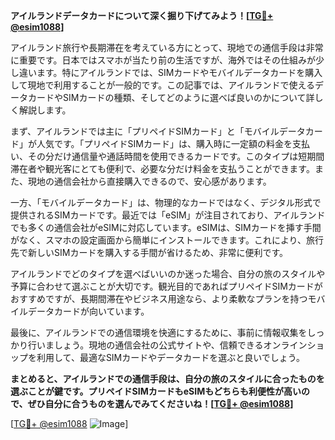 **アイルランドデータカードについて深く掘り下げてみよう！[[TG💪+ @esim1088](https://t.me/s/esim1088)]**

アイルランド旅行や長期滞在を考えている方にとって、現地での通信手段は非常に重要です。日本ではスマホが当たり前の生活ですが、海外ではその仕組みが少し違います。特にアイルランドでは、SIMカードやモバイルデータカードを購入して現地で利用することが一般的です。この記事では、アイルランドで使えるデータカードやSIMカードの種類、そしてどのように選べば良いのかについて詳しく解説します。

まず、アイルランドでは主に「プリペイドSIMカード」と「モバイルデータカード」が人気です。「プリペイドSIMカード」は、購入時に一定額の料金を支払い、その分だけ通信量や通話時間を使用できるカードです。このタイプは短期間滞在者や観光客にとても便利で、必要な分だけ料金を支払うことができます。また、現地の通信会社から直接購入できるので、安心感があります。

一方、「モバイルデータカード」は、物理的なカードではなく、デジタル形式で提供されるSIMカードです。最近では「eSIM」が注目されており、アイルランドでも多くの通信会社がeSIMに対応しています。eSIMは、SIMカードを挿す手間がなく、スマホの設定画面から簡単にインストールできます。これにより、旅行先で新しいSIMカードを購入する手間が省けるため、非常に便利です。

アイルランドでどのタイプを選べばいいのか迷った場合、自分の旅のスタイルや予算に合わせて選ぶことが大切です。観光目的であればプリペイドSIMカードがおすすめですが、長期間滞在やビジネス用途なら、より柔軟なプランを持つモバイルデータカードが向いています。

最後に、アイルランドでの通信環境を快適にするために、事前に情報収集をしっかり行いましょう。現地の通信会社の公式サイトや、信頼できるオンラインショップを利用して、最適なSIMカードやデータカードを選ぶと良いでしょう。

**まとめると、アイルランドでの通信手段は、自分の旅のスタイルに合ったものを選ぶことが鍵です。プリペイドSIMカードもeSIMもどちらも利便性が高いので、ぜひ自分に合うものを選んでみてくださいね！[[TG💪+ @esim1088](https://t.me/s/esim1088)]**

[[TG💪+ @esim1088](https://t.me/s/esim1088) ![Image](https://i.postimg.cc/Y0z9fWf4/image.png)]